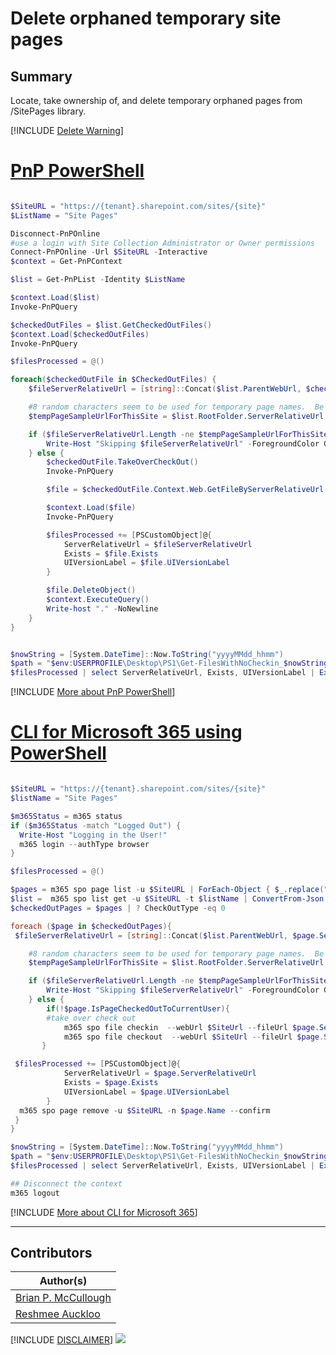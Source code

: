

# Delete orphaned temporary site pages

## Summary

Locate, take ownership of, and delete temporary orphaned pages from /SitePages library.

[!INCLUDE [Delete Warning](../../docfx/includes/DELETE-WARN.md)]

# [PnP PowerShell](#tab/pnpps)
```powershell

$SiteURL = "https://{tenant}.sharepoint.com/sites/{site}"
$ListName = "Site Pages"

Disconnect-PnPOnline
#use a login with Site Collection Administrator or Owner permissions
Connect-PnPOnline -Url $SiteURL -Interactive
$context = Get-PnPContext

$list = Get-PnPList -Identity $ListName

$context.Load($list)
Invoke-PnPQuery

$checkedOutFiles = $list.GetCheckedOutFiles()
$context.Load($checkedOutFiles)
Invoke-PnPQuery

$filesProcessed = @()

foreach($checkedOutFile in $CheckedOutFiles) {
    $fileServerRelativeUrl = [string]::Concat($list.ParentWebUrl, $checkedOutFile.ServerRelativePath.DecodedUrl.Replace($list.ParentWebUrl, ""))

    #8 random characters seem to be used for temporary page names.  Be careful - if a valid page was created with valid 8 character name, that page would be deleted as well.  TODO: figure out a way to avoid valid pages?
    $tempPageSampleUrlForThisSite = $list.RootFolder.ServerRelativeUrl + "/zz5yfe8u.aspx"

    if ($fileServerRelativeUrl.Length -ne $tempPageSampleUrlForThisSite.Length) {
        Write-Host "Skipping $fileServerRelativeUrl" -ForegroundColor Green
    } else {
        $checkedOutFile.TakeOverCheckOut()
        Invoke-PnPQuery

        $file = $checkedOutFile.Context.Web.GetFileByServerRelativeUrl($fileServerRelativeUrl)

        $context.Load($file)
        Invoke-PnPQuery

        $filesProcessed += [PSCustomObject]@{
            ServerRelativeUrl = $fileServerRelativeUrl
            Exists = $file.Exists
            UIVersionLabel = $file.UIVersionLabel
        }

        $file.DeleteObject()
        $context.ExecuteQuery()
        Write-host "." -NoNewline
    }
}


$nowString = [System.DateTime]::Now.ToString("yyyyMMdd_hhmm")
$path = "$env:USERPROFILE\Desktop\PS1\Get-FilesWithNoCheckin_$nowString.csv"
$filesProcessed | select ServerRelativeUrl, Exists, UIVersionLabel | Export-Csv $path -NoTypeInformation
```
[!INCLUDE [More about PnP PowerShell](../../docfx/includes/MORE-PNPPS.md)]

# [CLI for Microsoft 365 using PowerShell](#tab/cli-m365-ps)
```powershell

$SiteURL = "https://{tenant}.sharepoint.com/sites/{site}"
$listName = "Site Pages"

$m365Status = m365 status
if ($m365Status -match "Logged Out") {
  Write-Host "Logging in the User!"
  m365 login --authType browser
}

$filesProcessed = @()

$pages = m365 spo page list -u $SiteURL | ForEach-Object { $_.replace("Id", "_Id") } | ConvertFrom-Json
$list =  m365 spo list get -u $SiteURL -t $listName | ConvertFrom-Json
$checkedOutPages = $pages | ? CheckOutType -eq 0

foreach ($page in $checkedOutPages){
 $fileServerRelativeUrl = [string]::Concat($list.ParentWebUrl, $page.ServerRelativePath.DecodedUrl.Replace($list.ParentWebUrl, ""))

    #8 random characters seem to be used for temporary page names.  Be careful - if a valid page was created with valid 8 character name, that page would be deleted as well.  TODO: figure out a way to avoid valid pages?
    $tempPageSampleUrlForThisSite = $list.RootFolder.ServerRelativeUrl  + "/zz5yfe8u.aspx"

    if ($fileServerRelativeUrl.Length -ne $tempPageSampleUrlForThisSite.Length) {
        Write-Host "Skipping $fileServerRelativeUrl" -ForegroundColor Green
    } else {
        if(!$page.IsPageCheckedOutToCurrentUser){
        #take over check out
            m365 spo file checkin  --webUrl $SiteUrl --fileUrl $page.ServerRelativeUrl
            m365 spo file checkout  --webUrl $SiteUrl --fileUrl $page.ServerRelativeUrl
       }

 $filesProcessed += [PSCustomObject]@{
            ServerRelativeUrl = $page.ServerRelativeUrl
            Exists = $page.Exists
            UIVersionLabel = $page.UIVersionLabel
        }
  m365 spo page remove -u $SiteURL -n $page.Name --confirm
 }
}

$nowString = [System.DateTime]::Now.ToString("yyyyMMdd_hhmm")
$path = "$env:USERPROFILE\Desktop\PS1\Get-FilesWithNoCheckin_$nowString.csv"
$filesProcessed | select ServerRelativeUrl, Exists, UIVersionLabel | Export-Csv $path -NoTypeInformation

## Disconnect the context  
m365 logout  
```
[!INCLUDE [More about CLI for Microsoft 365](../../docfx/includes/MORE-CLIM365.md)]
***

## Contributors

| Author(s) |
|-----------|
| [Brian P. McCullough](https://github.com/brianpmccullough) |
| [Reshmee Auckloo](https://github.com/reshmee011)|

[!INCLUDE [DISCLAIMER](../../docfx/includes/DISCLAIMER.md)]
<img src="https://m365-visitor-stats.azurewebsites.net/script-samples/scripts/spo-delete-orphaned-temporary-sitepages" aria-hidden="true" />

